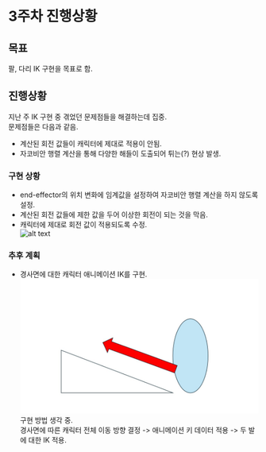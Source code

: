 # 3주차 진행상황

## 목표

팔, 다리 IK 구현을 목표로 함.

## 진행상황

지난 주 IK 구현 중 겪었던 문제점들을 해결하는데 집중.  
문제점들은 다음과 같음.
- 계산된 회전 값들이 캐릭터에 제대로 적용이 안됨.
- 자코비안 행렬 계산을 통해 다양한 해들이 도출되어 튀는(?) 현상 발생.

### 구현 상황
- end-effector의 위치 변화에 임계값을 설정하여 자코비안 행렬 계산을 하지 않도록 설정.
- 계산된 회전 값들에 제한 값을 두어 이상한 회전이 되는 것을 막음.
- 캐릭터에 제대로 회전 값이 적용되도록 수정.   
![alt text](clip.gif)

### 추후 계획
- 경사면에 대한 캐릭터 애니메이션 IK를 구현.   
![alt text](Slide5.jpg)  
구현 방법 생각 중.   
경사면에 따른 캐릭터 전체 이동 방향 결정 -> 애니메이션 키 데이터 적용 -> 두 발에 대한 IK 적용.